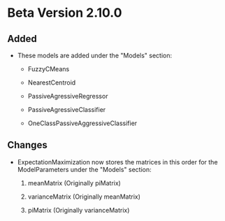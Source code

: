 # Beta Version 2.10.0

## Added

* These models are added under the "Models" section:

  * FuzzyCMeans
 
  * NearestCentroid
 
  * PassiveAgressiveRegressor
 
  * PassiveAgressiveClassifier
 
  * OneClassPassiveAggressiveClassifier

## Changes

* ExpectationMaximization now stores the matrices in this order for the ModelParameters under the "Models" section:

  1. meanMatrix (Originally piMatrix)
 
  2. varianceMatrix (Originally meanMatrix)
 
  3. piMatrix (Originally varianceMatrix)
